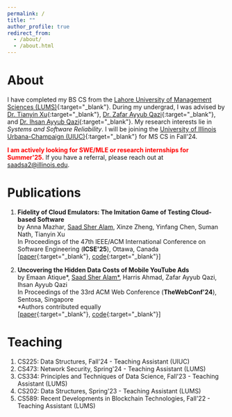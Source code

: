 ```yaml
---
permalink: /
title: ""
author_profile: true
redirect_from: 
  - /about/
  - /about.html
---
```


About 
===== 


I have completed my BS CS from the [Lahore University of Management Sciences (LUMS)](https://lums.edu.pk/){:target="_blank"}. During my undergrad, I was advised by [Dr. Tianyin Xu](https://tianyin.github.io/){:target="_blank"}, [Dr. Zafar Ayyub Qazi](https://web.lums.edu.pk/~zafar/){:target="_blank"}, and [Dr. Ihsan Ayyub Qazi](https://www.ihsanqazi.com/){:target="_blank"}. My research interests lie in *Systems and Software Reliability*. I will be joining the [University of Illinois Urbana-Champaign (UIUC)](https://cs.illinois.edu/){:target="_blank"} for MS CS in Fall'24.     

<span style="color:red">**I am actively looking for SWE/MLE or research internships for Summer'25.**</span> If you have a referral, please reach out at saadsa2@illinois.edu.



Publications 
===== 
1. **Fidelity of Cloud Emulators: The Imitation Game of Testing Cloud-based Software** <br>
by Anna Mazhar, <ins>Saad Sher Alam</ins>, Xinze Zheng, Yinfang Chen, Suman Nath, Tianyin Xu <br>
In Proceedings of the 47th IEEE/ACM International Conference on Software Engineering (**ICSE'25**), Ottawa, Canada <br>
[[paper](https://www.microsoft.com/en-us/research/publication/fidelity-of-cloud-emulators-the-imitation-game-of-testing-cloud-based-software/){:target="_blank"}, [code](https://github.com/team-cloudtest/cloudtest){:target="_blank"}]


2. **Uncovering the Hidden Data Costs of Mobile YouTube Ads** <br>
by Emaan Atique*, <ins>Saad Sher Alam*</ins>, Harris Ahmad, Zafar Ayyub Qazi, Ihsan Ayyub Qazi <br>
In Proceedings of the 33rd ACM Web Conference (**TheWebConf'24**), Sentosa, Singapore <br>
*Authors contributed equally <br>
[[paper](/files/ytafford-www'24.pdf){:target="_blank"}, [code](https://github.com/nsgLUMS/videoads-affordability-www24){:target="_blank"}]

Teaching 
===== 
1. CS225: Data Structures, Fall'24 - Teaching Assistant (UIUC)
2. CS473: Network Security, Spring'24 - Teaching Assistant (LUMS)
3. CS334: Principles and Techniques of Data Science, Fall'23 - Teaching Assistant (LUMS)
4. CS202: Data Structures, Spring'23 - Teaching Assistant (LUMS)
5. CS589: Recent Developments in Blockchain Technologies, Fall'22 - Teaching Assistant (LUMS)
